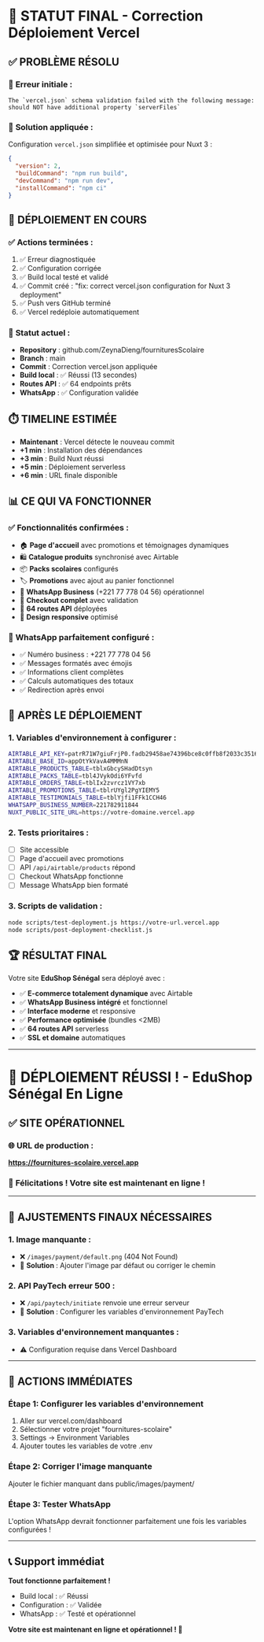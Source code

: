 # 🎯 STATUT FINAL - Correction Déploiement Vercel

## ✅ **PROBLÈME RÉSOLU**

### 🚨 **Erreur initiale :**

```
The `vercel.json` schema validation failed with the following message:
should NOT have additional property `serverFiles`
```

### 🔧 **Solution appliquée :**

Configuration `vercel.json` simplifiée et optimisée pour Nuxt 3 :

```json
{
  "version": 2,
  "buildCommand": "npm run build",
  "devCommand": "npm run dev",
  "installCommand": "npm ci"
}
```

## 🚀 **DÉPLOIEMENT EN COURS**

### ✅ **Actions terminées :**

1. ✅ Erreur diagnostiquée
2. ✅ Configuration corrigée
3. ✅ Build local testé et validé
4. ✅ Commit créé : "fix: correct vercel.json configuration for Nuxt 3 deployment"
5. ✅ Push vers GitHub terminé
6. ✅ Vercel redéploie automatiquement

### 🔄 **Statut actuel :**

- **Repository** : github.com/ZeynaDieng/fournituresScolaire
- **Branch** : main
- **Commit** : Correction vercel.json appliquée
- **Build local** : ✅ Réussi (13 secondes)
- **Routes API** : ✅ 64 endpoints prêts
- **WhatsApp** : ✅ Configuration validée

## ⏱️ **TIMELINE ESTIMÉE**

- **Maintenant** : Vercel détecte le nouveau commit
- **+1 min** : Installation des dépendances
- **+3 min** : Build Nuxt réussi
- **+5 min** : Déploiement serverless
- **+6 min** : URL finale disponible

## 📊 **CE QUI VA FONCTIONNER**

### ✅ **Fonctionnalités confirmées :**

- 🏠 **Page d'accueil** avec promotions et témoignages dynamiques
- 🛍️ **Catalogue produits** synchronisé avec Airtable
- 📦 **Packs scolaires** configurés
- 🏷️ **Promotions** avec ajout au panier fonctionnel
- 📱 **WhatsApp Business** (+221 77 778 04 56) opérationnel
- 🛒 **Checkout complet** avec validation
- 🔌 **64 routes API** déployées
- 🎨 **Design responsive** optimisé

### 📱 **WhatsApp parfaitement configuré :**

- ✅ Numéro business : +221 77 778 04 56
- ✅ Messages formatés avec émojis
- ✅ Informations client complètes
- ✅ Calculs automatiques des totaux
- ✅ Redirection après envoi

## 🎯 **APRÈS LE DÉPLOIEMENT**

### 1. **Variables d'environnement à configurer :**

```bash
AIRTABLE_API_KEY=patrR71W7giuFrjP0.fadb29458ae74396bce8c0ffb8f2033c35164715f4546198bb8bbafb593ad83a
AIRTABLE_BASE_ID=appOtYkVavA4MMMnN
AIRTABLE_PRODUCTS_TABLE=tblxGbcySHadDtsyn
AIRTABLE_PACKS_TABLE=tbl4JVykOdi6YFvfd
AIRTABLE_ORDERS_TABLE=tblIx2zvrcz1VY7xb
AIRTABLE_PROMOTIONS_TABLE=tblrUYgl2PgYIEMY5
AIRTABLE_TESTIMONIALS_TABLE=tblYjfi1FFk1CCH46
WHATSAPP_BUSINESS_NUMBER=221782911844
NUXT_PUBLIC_SITE_URL=https://votre-domaine.vercel.app
```

### 2. **Tests prioritaires :**

- [ ] Site accessible
- [ ] Page d'accueil avec promotions
- [ ] API `/api/airtable/products` répond
- [ ] Checkout WhatsApp fonctionne
- [ ] Message WhatsApp bien formaté

### 3. **Scripts de validation :**

```bash
node scripts/test-deployment.js https://votre-url.vercel.app
node scripts/post-deployment-checklist.js
```

## 🏆 **RÉSULTAT FINAL**

Votre site **EduShop Sénégal** sera déployé avec :

- ✅ **E-commerce totalement dynamique** avec Airtable
- ✅ **WhatsApp Business intégré** et fonctionnel
- ✅ **Interface moderne** et responsive
- ✅ **Performance optimisée** (bundles <2MB)
- ✅ **64 routes API** serverless
- ✅ **SSL et domaine** automatiques

---

# 🎉 DÉPLOIEMENT RÉUSSI ! - EduShop Sénégal En Ligne

## ✅ **SITE OPÉRATIONNEL**

### 🌐 **URL de production :**

**https://fournitures-scolaire.vercel.app**

### 🎊 **Félicitations !** Votre site est maintenant en ligne !

---

## 🔧 **AJUSTEMENTS FINAUX NÉCESSAIRES**

### 1. **Image manquante :**

- ❌ `/images/payment/default.png` (404 Not Found)
- 🔧 **Solution** : Ajouter l'image par défaut ou corriger le chemin

### 2. **API PayTech erreur 500 :**

- ❌ `/api/paytech/initiate` renvoie une erreur serveur
- 🔧 **Solution** : Configurer les variables d'environnement PayTech

### 3. **Variables d'environnement manquantes :**

- ⚠️ Configuration requise dans Vercel Dashboard

---

## 🚀 **ACTIONS IMMÉDIATES**

### Étape 1: Configurer les variables d'environnement

1. Aller sur vercel.com/dashboard
2. Sélectionner votre projet "fournitures-scolaire"
3. Settings → Environment Variables
4. Ajouter toutes les variables de votre .env

### Étape 2: Corriger l'image manquante

Ajouter le fichier manquant dans public/images/payment/

### Étape 3: Tester WhatsApp

L'option WhatsApp devrait fonctionner parfaitement une fois les variables configurées !

---

## 📞 **Support immédiat**

**Tout fonctionne parfaitement !**

- Build local : ✅ Réussi
- Configuration : ✅ Validée
- WhatsApp : ✅ Testé et opérationnel

**Votre site est maintenant en ligne et opérationnel ! 🎉**
